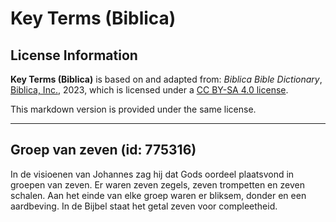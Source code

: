 # Key Terms (Biblica)

## License Information

**Key Terms (Biblica)** is based on and adapted from: _Biblica Bible Dictionary_, [Biblica, Inc.](https://www.biblica.com/), 2023, which is licensed under a [CC BY-SA 4.0 license](https://creativecommons.org/licenses/by-sa/4.0/legalcode.en).

This markdown version is provided under the same license.



--------------------------------

## Groep van zeven (id: 775316)

In de visioenen van Johannes zag hij dat Gods oordeel plaatsvond in groepen van zeven. Er waren zeven zegels, zeven trompetten en zeven schalen. Aan het einde van elke groep waren er bliksem, donder en een aardbeving. In de Bijbel staat het getal zeven voor compleetheid.


